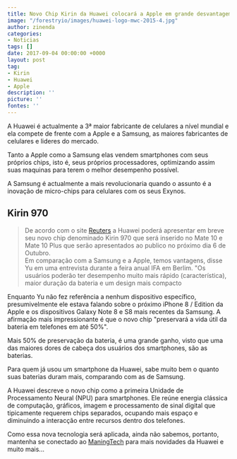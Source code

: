 ```yaml
---
title: Novo Chip Kirin da Huawei colocará a Apple em grande desvantagem
image: "/forestryio/images/huawei-logo-mwc-2015-4.jpg"
author: zinenda
categories:
- Noticias
tags: []
date: 2017-09-04 00:00:00 +0000
layout: post
tag:
- Kirin
- Huawei
- Apple
description: ''
picture: ''
fontes: ''
---
```



A Huawei é actualmente a 3ª maior fabricante de celulares a nível mundial e ela compete de frente com a Apple e a Samsung, as maiores fabricantes de celulares e lideres do mercado.

Tanto a Apple como a Samsung elas vendem smartphones com seus próprios chips, isto é, seus próprios processadores, optimizando assim suas maquinas para terem o melhor desempenho possível.

A Samsung é actualmente a mais revolucionaria quando o assunto é a inovação de micro-chips para celulares com os seus Exynos.

## Kirin 970

<blockquote>De acordo com o site <a href="http://www.reuters.com/article/us-huawei-tech-smartphone/huawei-unveils-faster-phone-chip-it-says-can-beat-apple-samsung-idUSKCN1BD0SI">Reuters</a>&nbsp;a Huawei poderá apresentar em breve seu novo chip denominado Kirin 970 que será inserido no Mate 10 e Mate 10 Plus que serão apresentados ao publico no próximo dia 6 de Outubro.<br>Em comparação com a Samsung e a Apple, temos vantagens, disse Yu em uma entrevista durante a feira anual IFA em Berlim. "Os usuários poderão ter desempenho muito mais rápido (característica), maior duração da bateria e um design mais compacto</blockquote>

Enquanto Yu não fez referência a nenhum dispositivo específico, presumivelmente ele estava falando sobre o próximo iPhone 8 / Edition da Apple e os dispositivos Galaxy Note 8 e S8 mais recentes da Samsung. A afirmação mais impressionante é que o novo chip "preservará a vida útil da bateria em telefones em até 50%".

Mais 50% de preservação da bateria, é uma grande ganho, visto que uma das maiores dores de cabeça dos usuários dos smartphones, são as baterias.

Para quem já usou um smartphone da Huawei, sabe muito bem o quanto suas baterias duram mais, comparando com as de Samsung.

A Huawei descreve o novo chip como a primeira Unidade de Processamento Neural (NPU) para smartphones. Ele reúne energia clássica de computação, gráficos, imagem e processamento de sinal digital que tipicamente requerem chips separados, ocupando mais espaço e diminuindo a interacção entre recursos dentro dos telefones.

Como essa nova tecnologia será aplicada, ainda não sabemos, portanto, mantenha se conectado ao [ManingTech](/) para mais novidades da Huawei e muito mais...